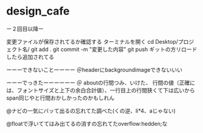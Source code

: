 # design_cafe

ー２回目以降ー

変更ファイルが保存されてるか確認する
ターミナルを開く
cd Desktop/プロジェクト名/
git add .
git commit -m "変更した内容"
git push
ギットの方リロードしたら追加されてる 


ーーーできないことーーーー
＠headerにbackgroundimageできないいい



ーーーでっきたーーーーーー
＠ aboutの行間つみ、いけた、
 行間の値（正確には、フォントサイズと上下の余白合計値）、一行目上の行間狭くて下は広いからspan同じやと行間おかしかったのかもしれん
 
@ナビの一気にバッて出るの忘れてた調べた(くの逆、li*4、aじゃない)

@floatで浮いててはみ出てるの消すの忘れてたoverflow:hedden;な